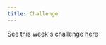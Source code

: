 ```yaml
---
title: Challenge
---
```


See this week's challenge [here](https://maptia.com/reza/stories/exile-voices) 
